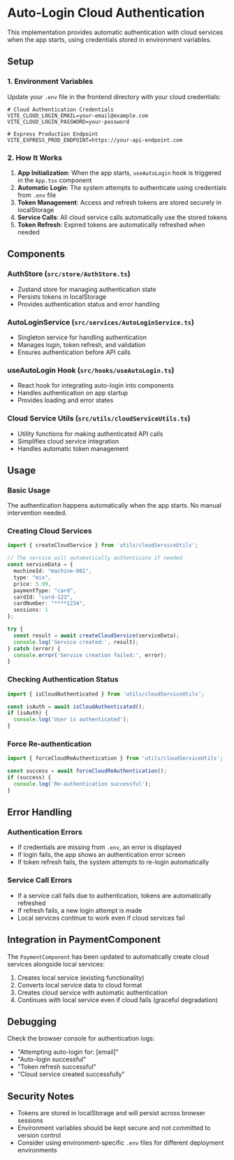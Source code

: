 # Auto-Login Cloud Authentication

This implementation provides automatic authentication with cloud services when the app starts, using credentials stored in environment variables.

## Setup

### 1. Environment Variables

Update your `.env` file in the frontend directory with your cloud credentials:

```env
# Cloud Authentication Credentials
VITE_CLOUD_LOGIN_EMAIL=your-email@example.com
VITE_CLOUD_LOGIN_PASSWORD=your-password

# Express Production Endpoint
VITE_EXPRESS_PROD_ENDPOINT=https://your-api-endpoint.com
```

### 2. How It Works

1. **App Initialization**: When the app starts, `useAutoLogin` hook is triggered in the `App.tsx` component
2. **Automatic Login**: The system attempts to authenticate using credentials from `.env` file
3. **Token Management**: Access and refresh tokens are stored securely in localStorage
4. **Service Calls**: All cloud service calls automatically use the stored tokens
5. **Token Refresh**: Expired tokens are automatically refreshed when needed

## Components

### AuthStore (`src/store/AuthStore.ts`)
- Zustand store for managing authentication state
- Persists tokens in localStorage
- Provides authentication status and error handling

### AutoLoginService (`src/services/AutoLoginService.ts`)
- Singleton service for handling authentication
- Manages login, token refresh, and validation
- Ensures authentication before API calls

### useAutoLogin Hook (`src/hooks/useAutoLogin.ts`)
- React hook for integrating auto-login into components
- Handles authentication on app startup
- Provides loading and error states

### Cloud Service Utils (`src/utils/cloudServiceUtils.ts`)
- Utility functions for making authenticated API calls
- Simplifies cloud service integration
- Handles automatic token management

## Usage

### Basic Usage

The authentication happens automatically when the app starts. No manual intervention needed.

### Creating Cloud Services

```typescript
import { createCloudService } from 'utils/cloudServiceUtils';

// The service will automatically authenticate if needed
const serviceData = {
  machineId: "machine-001",
  type: "mix",
  price: 5.99,
  paymentType: "card",
  cardId: "card-123",
  cardNumber: "****1234",
  sessions: 1
};

try {
  const result = await createCloudService(serviceData);
  console.log('Service created:', result);
} catch (error) {
  console.error('Service creation failed:', error);
}
```

### Checking Authentication Status

```typescript
import { isCloudAuthenticated } from 'utils/cloudServiceUtils';

const isAuth = await isCloudAuthenticated();
if (isAuth) {
  console.log('User is authenticated');
}
```

### Force Re-authentication

```typescript
import { forceCloudReAuthentication } from 'utils/cloudServiceUtils';

const success = await forceCloudReAuthentication();
if (success) {
  console.log('Re-authentication successful');
}
```

## Error Handling

### Authentication Errors

- If credentials are missing from `.env`, an error is displayed
- If login fails, the app shows an authentication error screen
- If token refresh fails, the system attempts to re-login automatically

### Service Call Errors

- If a service call fails due to authentication, tokens are automatically refreshed
- If refresh fails, a new login attempt is made
- Local services continue to work even if cloud services fail

## Integration in PaymentComponent

The `PaymentComponent` has been updated to automatically create cloud services alongside local services:

1. Creates local service (existing functionality)
2. Converts local service data to cloud format
3. Creates cloud service with automatic authentication
4. Continues with local service even if cloud fails (graceful degradation)

## Debugging

Check the browser console for authentication logs:
- "Attempting auto-login for: [email]"
- "Auto-login successful"
- "Token refresh successful"
- "Cloud service created successfully"

## Security Notes

- Tokens are stored in localStorage and will persist across browser sessions
- Environment variables should be kept secure and not committed to version control
- Consider using environment-specific `.env` files for different deployment environments
